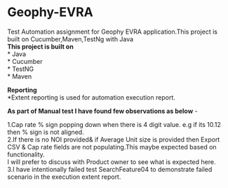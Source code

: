 # Geophy-EVRA
Test Automation assignment for Geophy EVRA application.This project is built on Cucumber,Maven,TestNg with Java<br>
<b>This project is built on</b>  <br>
   	 * Java<br>
	 * Cucumber<br>
	 * TestNG<br>
	 * Maven<br>
	 
<b>Reporting</b><br>
*Extent reporting is used for automation execution report.<br>

<b>As part of Manual test I have found few observations as below</b> -<br>

1.Cap rate % sign popping down when there is 4 digit value. e.g if its 10.12 then % sign is not aligned.<br>
2.If there is no NOI provided& if Average Unit size is provided then Export CSV & Cap rate fields are not populating.This maybe expected based on functionality.<br>
  I will prefer to discuss with Product owner to see what is expected here.<br>
3.I have intentionally failed test SearchFeature04 to demonstrate failed scenario in the execution extent report.<br>
